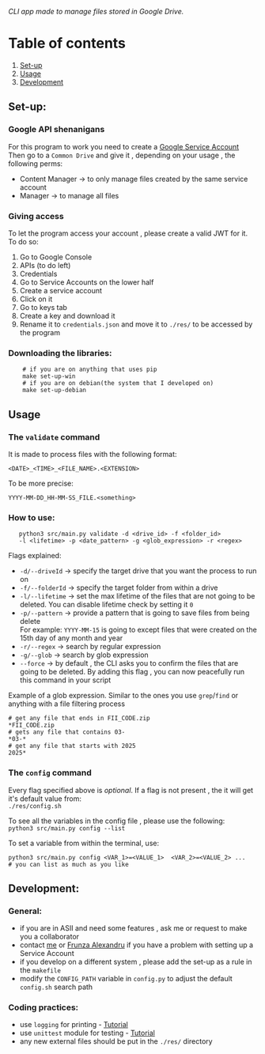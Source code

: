 *CLI app made to manage files stored in Google Drive.*

# Table of contents

1. [Set-up](#set-up)
2. [Usage](#usage)
3. [Development](#development)
 

## Set-up:

### Google API shenanigans

For this program to work you need to create a [Google Service Account](https://cloud.google.com/iam/docs/service-accounts-create)  
Then go to a `Common Drive` and give it , depending on your usage , the following perms:  
- Content Manager -> to only manage files created by the same service account
- Manager         -> to manage all files 

### Giving access 

To let the program access your account , please create a valid JWT for it. To do so:  

1. Go to Google Console 
2. APIs (to do left)
3. Credentials 
4. Go to Service Accounts on the lower half
5. Create a service account 
6. Click on it 
7. Go to keys tab
8. Create a key and download it
9. Rename it to `credentials.json` and move it to `./res/` to be accessed by the program

### Downloading the libraries: 

```shell
    # if you are on anything that uses pip
    make set-up-win
    # if you are on debian(the system that I developed on)
    make set-up-debian
```

## Usage

### The `validate` command
It is made to process files with the following format:  

`<DATE>_<TIME>_<FILE_NAME>.<EXTENSION>`  

To be more precise:  

`YYYY-MM-DD_HH-MM-SS_FILE.<something>`

### How to use:
```shell
   python3 src/main.py validate -d <drive_id> -f <folder_id> 
   -l <lifetime> -p <date_pattern> -g <glob_expression> -r <regex>
```
Flags explained:
- `-d/--driveId` -> specify the target drive that you want the process to run on
- `-f/--folderId` -> specify the target folder from within a drive
- `-l/--lifetime` -> set the max lifetime of the files that are not going to be deleted. You can disable lifetime check by setting it `0`
- `-p/--pattern`  -> provide a pattern that is going to save files from being delete  
For example:
    `YYYY-MM-15` is going to except files that were created on the 15th day of any month and year
- `-r/--regex` -> search by regular expression
- `-g/--glob` -> search by glob expression
- `--force` -> by default , the CLI asks you to confirm the files that are going to be deleted. By adding this flag ,
you can now peacefully run this command in your script

Example of a glob expression. Similar to the ones you use `grep`/`find` or anything with a file filtering process 
```shell
# get any file that ends in FII_CODE.zip
*FII_CODE.zip
# gets any file that contains 03-
*03-*
# get any file that starts with 2025
2025*
```

### The `config` command

Every flag specified above is *optional*. If a flag is not present , the it will get it's default value from:  
`./res/config.sh`

To see all the variables in the config file , please use the following:  
`python3 src/main.py config --list`

To set a variable from within the terminal, use:  
```shell 
python3 src/main.py config <VAR_1>=<VALUE_1>  <VAR_2>=<VALUE_2> ... 
# you can list as much as you like
```

## Development:

### General:
- if you are in ASII and need some features , ask me or request to make you a collaborator
- contact [me](https://github.com/andrei-c2512) or [Frunza Alexandru](https://github.com/alexfrunza) if you have a problem with setting up a Service Account
- if you develop on a different system , please add the set-up as a rule in the `makefile`  
- modify the `CONFIG_PATH` variable in `config.py` to adjust the default `config.sh` search path

### Coding practices:
- use `logging` for printing - [Tutorial](https://www.youtube.com/watch?v=urrfJgHwIJA)
- use `unittest` module for testing - [Tutorial](https://www.youtube.com/watch?v=6tNS--WetLI)
- any new external files should be put in the `./res/` directory
